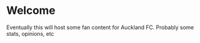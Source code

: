 # Welcome

Eventually this will host some fan content for Auckland FC. Probably some stats, opinions, etc
